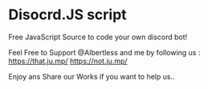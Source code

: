 # Disocrd.JS script
Free JavaScript Source to code your own discord bot!

Feel Free to Support @Albertless and me by following us :
https://that.ju.mp/
https://not.ju.mp/

Enjoy ans Share our Works if you want to help us..
